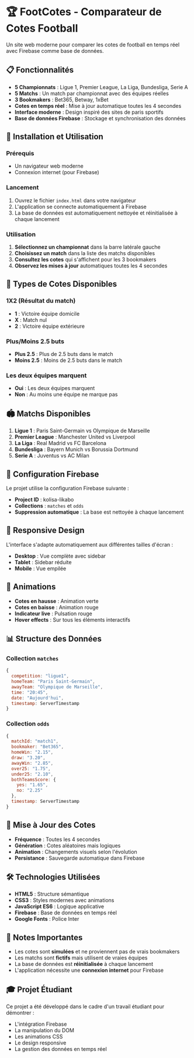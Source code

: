 # 🏆 FootCotes - Comparateur de Cotes Football

Un site web moderne pour comparer les cotes de football en temps réel avec Firebase comme base de données.

## 📋 Fonctionnalités

- **5 Championnats** : Ligue 1, Premier League, La Liga, Bundesliga, Serie A
- **5 Matchs** : Un match par championnat avec des équipes réelles
- **3 Bookmakers** : Bet365, Betway, 1xBet
- **Cotes en temps réel** : Mise à jour automatique toutes les 4 secondes
- **Interface moderne** : Design inspiré des sites de paris sportifs
- **Base de données Firebase** : Stockage et synchronisation des données

## 🚀 Installation et Utilisation

### Prérequis
- Un navigateur web moderne
- Connexion internet (pour Firebase)

### Lancement
1. Ouvrez le fichier `index.html` dans votre navigateur
2. L'application se connecte automatiquement à Firebase
3. La base de données est automatiquement nettoyée et réinitialisée à chaque lancement

### Utilisation
1. **Sélectionnez un championnat** dans la barre latérale gauche
2. **Choisissez un match** dans la liste des matchs disponibles
3. **Consultez les cotes** qui s'affichent pour les 3 bookmakers
4. **Observez les mises à jour** automatiques toutes les 4 secondes

## 🎯 Types de Cotes Disponibles

### 1X2 (Résultat du match)
- **1** : Victoire équipe domicile
- **X** : Match nul
- **2** : Victoire équipe extérieure

### Plus/Moins 2.5 buts
- **Plus 2.5** : Plus de 2.5 buts dans le match
- **Moins 2.5** : Moins de 2.5 buts dans le match

### Les deux équipes marquent
- **Oui** : Les deux équipes marquent
- **Non** : Au moins une équipe ne marque pas

## 🏟️ Matchs Disponibles

1. **Ligue 1** : Paris Saint-Germain vs Olympique de Marseille
2. **Premier League** : Manchester United vs Liverpool
3. **La Liga** : Real Madrid vs FC Barcelona
4. **Bundesliga** : Bayern Munich vs Borussia Dortmund
5. **Serie A** : Juventus vs AC Milan

## 🔧 Configuration Firebase

Le projet utilise la configuration Firebase suivante :
- **Project ID** : kolisa-likabo
- **Collections** : `matches` et `odds`
- **Suppression automatique** : La base est nettoyée à chaque lancement

## 📱 Responsive Design

L'interface s'adapte automatiquement aux différentes tailles d'écran :
- **Desktop** : Vue complète avec sidebar
- **Tablet** : Sidebar réduite
- **Mobile** : Vue empilée

## 🎨 Animations

- **Cotes en hausse** : Animation verte
- **Cotes en baisse** : Animation rouge
- **Indicateur live** : Pulsation rouge
- **Hover effects** : Sur tous les éléments interactifs

## 📊 Structure des Données

### Collection `matches`
```javascript
{
  competition: "ligue1",
  homeTeam: "Paris Saint-Germain",
  awayTeam: "Olympique de Marseille",
  time: "20:45",
  date: "Aujourd'hui",
  timestamp: ServerTimestamp
}
```

### Collection `odds`
```javascript
{
  matchId: "match1",
  bookmaker: "Bet365",
  homeWin: "2.15",
  draw: "3.20",
  awayWin: "2.85",
  over25: "1.75",
  under25: "2.10",
  bothTeamsScore: {
    yes: "1.65",
    no: "2.25"
  },
  timestamp: ServerTimestamp
}
```

## 🔄 Mise à Jour des Cotes

- **Fréquence** : Toutes les 4 secondes
- **Génération** : Cotes aléatoires mais logiques
- **Animation** : Changements visuels selon l'évolution
- **Persistance** : Sauvegarde automatique dans Firebase

## 🛠️ Technologies Utilisées

- **HTML5** : Structure sémantique
- **CSS3** : Styles modernes avec animations
- **JavaScript ES6** : Logique applicative
- **Firebase** : Base de données en temps réel
- **Google Fonts** : Police Inter

## 📝 Notes Importantes

- Les cotes sont **simulées** et ne proviennent pas de vrais bookmakers
- Les matchs sont **fictifs** mais utilisent de vraies équipes
- La base de données est **réinitialisée** à chaque lancement
- L'application nécessite une **connexion internet** pour Firebase

## 🎓 Projet Étudiant

Ce projet a été développé dans le cadre d'un travail étudiant pour démontrer :
- L'intégration Firebase
- La manipulation du DOM
- Les animations CSS
- Le design responsive
- La gestion des données en temps réel
